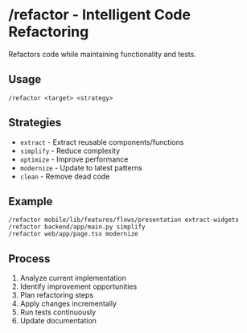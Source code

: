 # /refactor - Intelligent Code Refactoring

Refactors code while maintaining functionality and tests.

## Usage
```
/refactor <target> <strategy>
```

## Strategies
- `extract` - Extract reusable components/functions
- `simplify` - Reduce complexity
- `optimize` - Improve performance
- `modernize` - Update to latest patterns
- `clean` - Remove dead code

## Example
```
/refactor mobile/lib/features/flows/presentation extract-widgets
/refactor backend/app/main.py simplify
/refactor web/app/page.tsx modernize
```

## Process
1. Analyze current implementation
2. Identify improvement opportunities
3. Plan refactoring steps
4. Apply changes incrementally
5. Run tests continuously
6. Update documentation
